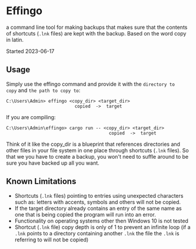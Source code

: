 # Effingo

a command line tool for making backups that makes sure that the contents of shortcuts (`.lnk` files) are kept with the backup. Based on the word copy in latin.

Started 2023-06-17

## Usage

Simply use the effingo command and provide it with the `directory to copy` and `the path to copy to`:

```text
C:\Users\Admin> effingo <copy_dir> <target_dir>
                          copied  ->  target
```



If you are compiling:
```text
C:\Users\Admin\effingo> cargo run -- <copy_dir> <target_dir>
                                       copied  ->  target
```

Think of it like the copy_dir is a blueprint that references directories and
other files in your file system in one place through shortcuts (`.lnk` files).
So that we you have to create a backup, you won't need to suffle around to be
sure you have backed up all you want.

## Known Limitations
* Shortcuts (`.lnk` files) pointing to entries using unexpected characters such as: letters with accents, symbols and others will not be copied.
* If the target directory already contains an entry of the same name as one that is being copied the program will run into an error.
* Functionality on operating systems other then Windows 10 is not tested
* Shortcut (`.lnk` file) copy depth is only of 1 to prevent an infinite loop (if a `.lnk` points to a directory containing another `.lnk` the file the `.lnk` is referring to will not be copied)
